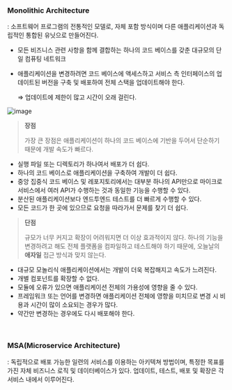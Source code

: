 ### Monolithic Architecture

: 소프트웨어 프로그램의 전통적인 모델로, 자체 포함 방식이며 다른 애플리케이션과 독립적인 통합된 유닛으로 만들어진다.

- 모든 비즈니스 관련 사항을 함께 결합하는 하나의 코드 베이스를 갖춘 대규모의 단일 컴퓨팅 네트워크
- 애플리케이션을 변경하려면 코드 베이스에 액세스하고 서비스 측 인터페이스의 업데이트된 버전을 구축 및 배포하여 전체 스택을 업데이트해야 한다.
    
    ⇒ 업데이트에 제한이 많고 시간이 오래 걸린다.
    

![image](https://github.com/user-attachments/assets/1b3d3f9e-afde-4cf9-84ce-85463b375165)

> **장점**
>
> 가장 큰 장점은 애플리케이션이 하나의 코드 베이스에 기반을 두어서 단순하기 때문에 개발 속도가 빠르다.

- 실행 파일 또는 디렉토리가 하나여서 배포가 더 쉽다.
- 하나의 코드 베이스로 애플리케이션을 구축하여 개발이 더 쉽다.
- 중앙 집중식 코드 베이스 및 레포지토리에서는 대부분 하나의 API만으로 마이크로서비스에서 여러 API가 수행하는 것과 동일한 기능을 수행할 수 있다.
- 분산된 애플리케이션보다 엔드투엔드 테스트를 더 빠르게 수행할 수 있다.
- 모든 코드가 한 곳에 있으므로 요청을 따라가서 문제를 찾기 더 쉽다.

> **단점**
>
> 규모가 너무 커지고 확장이 어려워지면 더 이상 효과적이지 않다. 하나의 기능을 변경하려고 해도 전체 플랫폼을 컴파일하고 테스트해야 하기 때문에, 오늘날의 **애자일** 접근 방식과 맞지 않는다.

- 대규모 모놀리식 애플리케이션에서는 개발이 더욱 복잡해지고 속도가 느려진다.
- 개별 컴포넌트를 확장할 수 없다.
- 모듈에 오류가 있으면 애플리케이션 전체의 가용성에 영향을 줄 수 있다.
- 프레임워크 또는 언어를 변경하면 애플리케이션 전체에 영향을 미치므로 변경 시 비용과 시간이 많이 소요되는 경우가 많다.
- 약간만 변경하는 경우에도 다시 배포해야 한다.

<br>

### MSA(Microservice Architecture)

: 독립적으로 배포 가능한 일련의 서비스를 이용하는 아키텍쳐 방법이며, 특정한 목표를 가진 자체 비즈니스 로직 및 데이터베이스가 있다. 업데이트, 테스트, 배포 및 확장은 각 서비스 내에서 이루어진다.